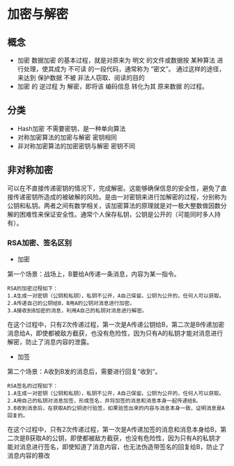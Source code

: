 # 加密与解密
## 概念
* 加密 数据加密 的基本过程，就是对原来为 明文 的文件或数据按 某种算法 进行处理，使其成为 不可读 的一段代码，通常称为 “密文”。
通过这样的途径，来达到 保护数据 不被 非法人窃取、阅读的目的
* 加密 的 逆过程 为 解密，即将该 编码信息 转化为其 原来数据 的过程。
## 分类
* Hash加密 不需要密钥，是一种单向算法
* 对称加密算法的加密与解密 密钥相同
* 非对称加密算法的加密密钥与解密 密钥不同

## 非对称加密
可以在不直接传递密钥的情况下，完成解密。这能够确保信息的安全性，避免了直接传递密钥所造成的被破解的风险。是由一对密钥来进行加解密的过程，分别称为公钥和私钥。两者之间有数学相关，该加密算法的原理就是对一极大整数做因数分解的困难性来保证安全性。通常个人保存私钥，公钥是公开的（可能同时多人持有）。
### RSA加密、签名区别

* 加密

第一个场景：战场上，B要给A传递一条消息，内容为某一指令。
    
    RSA的加密过程如下：
    1.A生成一对密钥（公钥和私钥），私钥不公开，A自己保留。公钥为公开的，任何人可以获取。
    2.A传递自己的公钥给B，B用A的公钥对消息进行加密。
    3.A接收到B加密的消息，利用A自己的私钥对消息进行解密。

在这个过程中，只有2次传递过程，第一次是A传递公钥给B，第二次是B传递加密消息给A，即使都被敌方截获，也没有危险性，因为只有A的私钥才能对消息进行解密，防止了消息内容的泄露。

* 加签

第二个场景：A收到B发的消息后，需要进行回复“收到”。

    RSA签名的过程如下：
    1.A生成一对密钥（公钥和私钥），私钥不公开，A自己保留。公钥为公开的，任何人可以获取。
    2.A用自己的私钥对消息加签，形成签名，并将加签的消息和消息本身一起传递给B。
    3.B收到消息后，在获取A的公钥进行验签，如果验签出来的内容与消息本身一致，证明消息是A回复的。

在这个过程中，只有2次传递过程，第一次是A传递加签的消息和消息本身给B，第二次是B获取A的公钥，即使都被敌方截获，也没有危险性，因为只有A的私钥才能对消息进行签名，即使知道了消息内容，也无法伪造带签名的回复给B，防止了消息内容的篡改